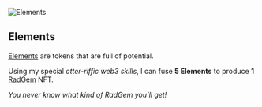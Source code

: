 ![Elements](/quests-images/key/JettyConversation_MultipleElements.webp)

## Elements

[Elements](?glossaryAnchor=elements) are tokens that are full of potential.

Using my special _otter-riffic web3 skills_, I can fuse **5 Elements** to produce **1** [RadGem](?glossaryAnchor=radgems) NFT.

_You never know what kind of RadGem you’ll get!_
